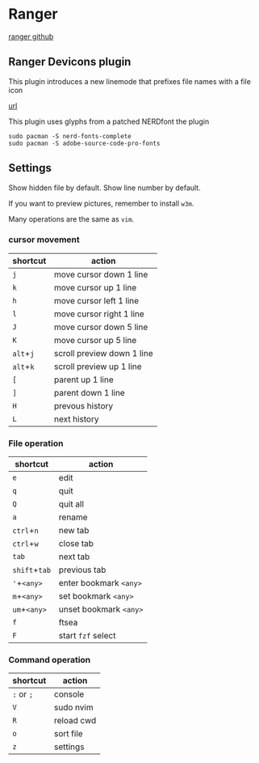 # Ranger

[ranger github](https://github.com/ranger/ranger) 

## Ranger Devicons plugin 

This plugin introduces a new linemode that prefixes file names with a file icon

[url](https://github.com/alexanderjeurissen/ranger_devicons) 

This plugin uses glyphs from a patched NERDfont
the plugin
```shell
sudo pacman -S nerd-fonts-complete
sudo pacman -S adobe-source-code-pro-fonts
```

## Settings

Show hidden file by default. Show line number by default.

If you want to preview pictures, remember to install `w3m`.

Many operations are the same as `vim`.


### cursor movement

| shortcut  | action                     |
|-----------|----------------------------|
| `j`       | move cursor down 1 line    |
| `k`       | move cursor up 1 line      |
| `h`       | move cursor left 1 line    |
| `l`       | move cursor right 1 line   |
| `J`       | move cursor down 5 line    |
| `K`       | move cursor up 5 line      |
| `alt`+`j` | scroll preview down 1 line |
| `alt`+`k` | scroll preview up 1 line   |
| `[`       | parent up 1 line           |
| `]`       | parent down 1 line         |
| `H`       | prevous history            |
| `L`       | next history               |

### File operation

| shortcut      | action                 |
|---------------|------------------------|
| `e`           | edit                   |
| `q`           | quit                   |
| `Q`           | quit all               |
| `a`           | rename                 |
| `ctrl`+`n`    | new tab                |
| `ctrl`+`w`    | close tab              |
| `tab`         | next tab               |
| `shift`+`tab` | previous tab           |
| `'`+`<any>`   | enter bookmark `<any>` |
| `m`+`<any>`   | set bookmark `<any>`   |
| `um`+`<any>`  | unset bookmark `<any>` |
| `f`           | ftsea                  |
| `F`           | start `fzf` select     |

### Command operation

| shortcut   | action     |
|------------|------------|
| `:` or `;` | console    |
| `V`        | sudo nvim  |
| `R`        | reload cwd |
| `o`        | sort file  |
| `z`        | settings   |

